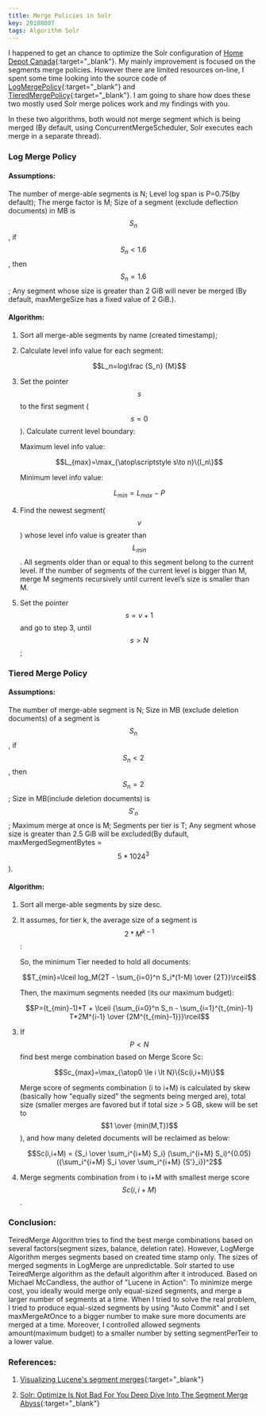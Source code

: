 ```yaml
---
title: Merge Policies in Solr 
key: 20180807
tags: Algorithm Solr
---
```


I happened to get an chance to optimize the Solr configuration of [Home Depot Canada](https://www.homedepot.ca){:target="_blank"}. My mainly improvement is focused on the segments merge policies. However there are limited resources on-line, I spent some time looking into the source code of [LogMergePolicy](https://github.com/apache/lucene-solr/blob/master/lucene/core/src/java/org/apache/lucene/index/LogByteSizeMergePolicy.java){:target="_blank"} and [TieredMergePolicy](https://github.com/apache/lucene-solr/blob/master/lucene/core/src/java/org/apache/lucene/index/TieredMergePolicy.java){:target="_blank"}. I am going to share how does these two mostly used Solr merge polices work and my findings with you.

<!--more-->
In these two algorithms, both would not merge segment which is being merged (By default, using ConcurrentMergeScheduler, Solr executes each merge in a separate thread).  

### Log Merge Policy

#### Assumptions: 

The number of merge-able segments is N; Level log span is P=0.75(by default); The merge factor is M; Size of a segment (exclude deflection documents) in MB is $$S_n$$, if $$S_n \lt 1.6$$, then $$S_n = 1.6$$; Any segment whose size is greater than 2 GiB will never be merged (By default, maxMergeSize has a fixed value of 2 GiB.).

#### Algorithm:

1. Sort all merge-able segments by name (created timestamp);
2. Calculate level info value for each segment:

    $$L_n=log\frac {S_n} {M}$$      

3. Set the pointer $$s$$  to the first segment ($$s=0$$). Calculate current level boundary:
   
   Maximum level info value:
   
   $$L_{max}=\max_{\atop\scriptstyle s\to n}\{l_n\}$$
   
   Minimum level info value:

   $$L_{min}=L_{max}-P$$
           
4. Find the newest segment($$v$$) whose level info value is greater than $$L_{min}$$. All segments older than or equal to this segment belong to the current level. If the number of segments of the current level is bigger than M, merge M segments recursively until current level’s size is smaller than M.

5. Set the pointer $$s=v+1$$ and go to step 3, until $$s \gt N$$;

### Tiered Merge Policy

#### Assumptions: 

The number of merge-able segment is N; Size in MB (exclude deletion documents) of a segment is $$S_n$$, if $$S_n \lt 2$$, then $$S_n = 2$$; Size in MB(include deletion documents) is $$S'_n$$; Maximum merge at once is M; Segments per tier is T; Any segment whose size is greater than 2.5 GiB will be excluded(By dufault, maxMergedSegmentBytes = $$5*1024^3$$).

#### Algorithm:

1. Sort all merge-able segments by size desc.

2. It assumes, for tier k, the average size of a segment is $$2*M^{k-1}$$:

   So, the minimum Tier needed to hold all documents:

   $$T_{min}=\lceil log_M{2T - \sum_{i=0}^n S_i*(1-M) \over {2T}}\rceil$$

   Then, the maximum segments needed (its our maximum budget):

   $$P=(t_{min}-1)*T + \lceil {\sum_{i=0}^n S_n  - \sum_{i=1}^{t_{min}-1} T*2M^{i-1} \over {2M^{t_{min}-1}}}\rceil$$

3. If $$P \lt N$$ find best merge combination based on Merge Score Sc:

   $$Sc_{max}=\max_{\atop0 \le i \lt N}\{Sc(i,i+M)\}$$

   Merge score of segments combination (i to i+M) is calculated by skew (basically how "equally sized" the segments being merged are), total size (smaller merges are favored but if total size > 5 GB, skew will be set to $$1 \over {min(M,T)}$$), and how many deleted documents will be reclaimed as below:
 
   $$Sc(i,i+M) = {S_i \over \sum_i^{i+M} S_i} (\sum_i^{i+M} S_i)^{0.05}  ({\sum_i^{i+M} S_i \over \sum_i^{i+M} {S'}_i})^2$$

4.  Merge segments combination from i to i+M with smallest merge score $$Sc(i,i+M)$$.

### Conclusion:

TeiredMerge Algorithm tries to find the best merge combinations based on several factors(segment sizes, balance, deletion rate). However, LogMerge Algorithm merges segments based on created time stamp only. The sizes of merged segments in LogMerge are unpredictable. Solr started to use TeiredMerge algorithm as the default algorithm after it introduced. Based on Michael McCandless, the author of "Lucene in Action":  To minimize merge cost, you ideally would merge only equal-sized segments, and merge a larger number of segments at a time. When I tried to solve the real problem, I tried to produce equal-sized segments by using "Auto Commit" and I set maxMergeAtOnce to a bigger number to make sure more documents are merged at a time. Moreover, I controlled allowed segments amount(maximum budget) to a smaller number by setting segmentPerTeir to a lower value.

### References:

1. [Visualizing Lucene's segment merges](http://blog.mikemccandless.com/2011/02/visualizing-lucenes-segment-merges.html){:target="_blank"}

2. [Solr: Optimize Is Not Bad For You Deep Dive Into The Segment Merge Abyss](https://www.youtube.com/watch?v=NM2dyQ3bc2w){:target="_blank"}
